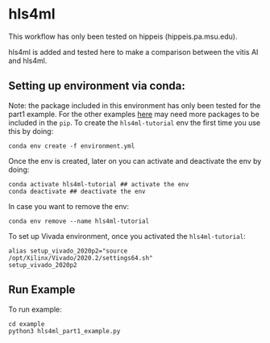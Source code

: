 # hls4ml

This workflow has only been tested on hippeis (hippeis.pa.msu.edu).

hls4ml is added and tested here to make a comparison between the vitis AI and hls4ml.

## Setting up environment via conda:

Note: the package included in this environment has only been tested for the part1 example. For the other examples [here](https://github.com/fastmachinelearning/hls4ml-tutorial/tree/main) may need more packages to be included in the `pip`.
To create the `hls4ml-tutorial` env the first time you use this by doing:
```
conda env create -f environment.yml
```

Once the env is created, later on you can activate and deactivate the env by doing:
```
conda activate hls4ml-tutorial ## activate the env
conda deactivate ## deactivate the env
```
In case you want to remove the env:
```
conda env remove --name hls4ml-tutorial
```

To set up Vivada environment, once you activated the `hls4ml-tutorial`:
```
alias setup_vivado_2020p2="source /opt/Xilinx/Vivado/2020.2/settings64.sh"
setup_vivado_2020p2
```
## Run Example
To run example:
```
cd example
python3 hls4ml_part1_example.py
```
